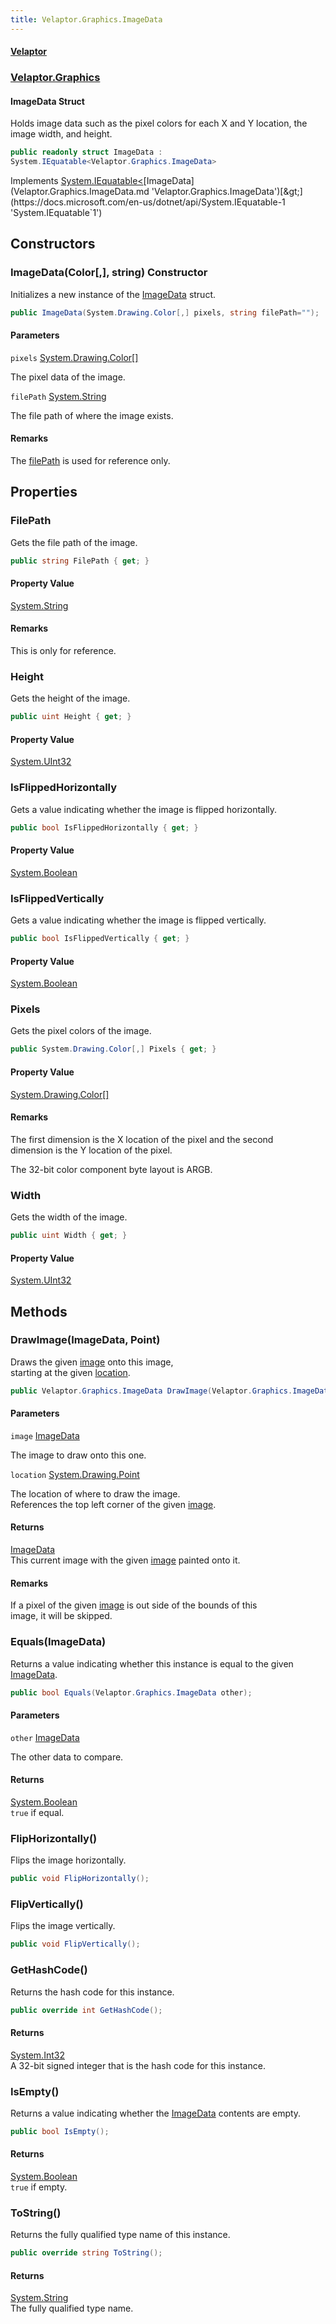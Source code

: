 ```yaml
---
title: Velaptor.Graphics.ImageData
---
```


#### [Velaptor](Namespaces.md 'Velaptor Namespaces')
### [Velaptor.Graphics](Velaptor.Graphics.md 'Velaptor.Graphics')

#### ImageData Struct

Holds image data such as the pixel colors for each X and Y location, the image width, and height.

```csharp
public readonly struct ImageData :
System.IEquatable<Velaptor.Graphics.ImageData>
```

Implements [System.IEquatable&lt;](https://docs.microsoft.com/en-us/dotnet/api/System.IEquatable-1 'System.IEquatable`1')[ImageData](Velaptor.Graphics.ImageData.md 'Velaptor.Graphics.ImageData')[&gt;](https://docs.microsoft.com/en-us/dotnet/api/System.IEquatable-1 'System.IEquatable`1')
## Constructors

<a name='Velaptor.Graphics.ImageData.ImageData(System.Drawing.Color[,],string)'></a>

### ImageData(Color[,], string) Constructor

Initializes a new instance of the [ImageData](Velaptor.Graphics.ImageData.md 'Velaptor.Graphics.ImageData') struct.

```csharp
public ImageData(System.Drawing.Color[,] pixels, string filePath="");
```
#### Parameters

<a name='Velaptor.Graphics.ImageData.ImageData(System.Drawing.Color[,],string).pixels'></a>

`pixels` [System.Drawing.Color](https://docs.microsoft.com/en-us/dotnet/api/System.Drawing.Color 'System.Drawing.Color')[[]](https://docs.microsoft.com/en-us/dotnet/api/System.Array 'System.Array')

The pixel data of the image.

<a name='Velaptor.Graphics.ImageData.ImageData(System.Drawing.Color[,],string).filePath'></a>

`filePath` [System.String](https://docs.microsoft.com/en-us/dotnet/api/System.String 'System.String')

The file path of where the image exists.

#### Remarks
The [filePath](Velaptor.Graphics.ImageData.md#Velaptor.Graphics.ImageData.ImageData(System.Drawing.Color[,],string).filePath 'Velaptor.Graphics.ImageData.ImageData(System.Drawing.Color[,], string).filePath') is used for reference only.
## Properties

<a name='Velaptor.Graphics.ImageData.FilePath'></a>

### FilePath 

Gets the file path of the image.

```csharp
public string FilePath { get; }
```

#### Property Value
[System.String](https://docs.microsoft.com/en-us/dotnet/api/System.String 'System.String')

#### Remarks
This is only for reference.

<a name='Velaptor.Graphics.ImageData.Height'></a>

### Height 

Gets the height of the image.

```csharp
public uint Height { get; }
```

#### Property Value
[System.UInt32](https://docs.microsoft.com/en-us/dotnet/api/System.UInt32 'System.UInt32')

<a name='Velaptor.Graphics.ImageData.IsFlippedHorizontally'></a>

### IsFlippedHorizontally 

Gets a value indicating whether the image is flipped horizontally.

```csharp
public bool IsFlippedHorizontally { get; }
```

#### Property Value
[System.Boolean](https://docs.microsoft.com/en-us/dotnet/api/System.Boolean 'System.Boolean')

<a name='Velaptor.Graphics.ImageData.IsFlippedVertically'></a>

### IsFlippedVertically 

Gets a value indicating whether the image is flipped vertically.

```csharp
public bool IsFlippedVertically { get; }
```

#### Property Value
[System.Boolean](https://docs.microsoft.com/en-us/dotnet/api/System.Boolean 'System.Boolean')

<a name='Velaptor.Graphics.ImageData.Pixels'></a>

### Pixels 

Gets the pixel colors of the image.

```csharp
public System.Drawing.Color[,] Pixels { get; }
```

#### Property Value
[System.Drawing.Color](https://docs.microsoft.com/en-us/dotnet/api/System.Drawing.Color 'System.Drawing.Color')[[]](https://docs.microsoft.com/en-us/dotnet/api/System.Array 'System.Array')

#### Remarks
The first dimension is the X location of the pixel and the second  
dimension is the Y location of the pixel.  
  
The 32-bit color component byte layout is ARGB.

<a name='Velaptor.Graphics.ImageData.Width'></a>

### Width 

Gets the width of the image.

```csharp
public uint Width { get; }
```

#### Property Value
[System.UInt32](https://docs.microsoft.com/en-us/dotnet/api/System.UInt32 'System.UInt32')
## Methods

<a name='Velaptor.Graphics.ImageData.DrawImage(Velaptor.Graphics.ImageData,System.Drawing.Point)'></a>

### DrawImage(ImageData, Point) 

Draws the given [image](Velaptor.Graphics.ImageData.md#Velaptor.Graphics.ImageData.DrawImage(Velaptor.Graphics.ImageData,System.Drawing.Point).image 'Velaptor.Graphics.ImageData.DrawImage(Velaptor.Graphics.ImageData, System.Drawing.Point).image') onto this image,  
starting at the given [location](Velaptor.Graphics.ImageData.md#Velaptor.Graphics.ImageData.DrawImage(Velaptor.Graphics.ImageData,System.Drawing.Point).location 'Velaptor.Graphics.ImageData.DrawImage(Velaptor.Graphics.ImageData, System.Drawing.Point).location').

```csharp
public Velaptor.Graphics.ImageData DrawImage(Velaptor.Graphics.ImageData image, System.Drawing.Point location);
```
#### Parameters

<a name='Velaptor.Graphics.ImageData.DrawImage(Velaptor.Graphics.ImageData,System.Drawing.Point).image'></a>

`image` [ImageData](Velaptor.Graphics.ImageData.md 'Velaptor.Graphics.ImageData')

The image to draw onto this one.

<a name='Velaptor.Graphics.ImageData.DrawImage(Velaptor.Graphics.ImageData,System.Drawing.Point).location'></a>

`location` [System.Drawing.Point](https://docs.microsoft.com/en-us/dotnet/api/System.Drawing.Point 'System.Drawing.Point')

The location of where to draw the image.  
References the top left corner of the given [image](Velaptor.Graphics.ImageData.md#Velaptor.Graphics.ImageData.DrawImage(Velaptor.Graphics.ImageData,System.Drawing.Point).image 'Velaptor.Graphics.ImageData.DrawImage(Velaptor.Graphics.ImageData, System.Drawing.Point).image').

#### Returns
[ImageData](Velaptor.Graphics.ImageData.md 'Velaptor.Graphics.ImageData')  
This current image with the given [image](Velaptor.Graphics.ImageData.md#Velaptor.Graphics.ImageData.DrawImage(Velaptor.Graphics.ImageData,System.Drawing.Point).image 'Velaptor.Graphics.ImageData.DrawImage(Velaptor.Graphics.ImageData, System.Drawing.Point).image') painted onto it.

#### Remarks
If a pixel of the given [image](Velaptor.Graphics.ImageData.md#Velaptor.Graphics.ImageData.DrawImage(Velaptor.Graphics.ImageData,System.Drawing.Point).image 'Velaptor.Graphics.ImageData.DrawImage(Velaptor.Graphics.ImageData, System.Drawing.Point).image') is out side of the bounds of this  
image, it will be skipped.

<a name='Velaptor.Graphics.ImageData.Equals(Velaptor.Graphics.ImageData)'></a>

### Equals(ImageData) 

Returns a value indicating whether this instance is equal to the given [ImageData](Velaptor.Graphics.ImageData.md 'Velaptor.Graphics.ImageData').

```csharp
public bool Equals(Velaptor.Graphics.ImageData other);
```
#### Parameters

<a name='Velaptor.Graphics.ImageData.Equals(Velaptor.Graphics.ImageData).other'></a>

`other` [ImageData](Velaptor.Graphics.ImageData.md 'Velaptor.Graphics.ImageData')

The other data to compare.

#### Returns
[System.Boolean](https://docs.microsoft.com/en-us/dotnet/api/System.Boolean 'System.Boolean')  
`true` if equal.

<a name='Velaptor.Graphics.ImageData.FlipHorizontally()'></a>

### FlipHorizontally() 

Flips the image horizontally.

```csharp
public void FlipHorizontally();
```

<a name='Velaptor.Graphics.ImageData.FlipVertically()'></a>

### FlipVertically() 

Flips the image vertically.

```csharp
public void FlipVertically();
```

<a name='Velaptor.Graphics.ImageData.GetHashCode()'></a>

### GetHashCode() 

Returns the hash code for this instance.

```csharp
public override int GetHashCode();
```

#### Returns
[System.Int32](https://docs.microsoft.com/en-us/dotnet/api/System.Int32 'System.Int32')  
A 32-bit signed integer that is the hash code for this instance.

<a name='Velaptor.Graphics.ImageData.IsEmpty()'></a>

### IsEmpty() 

Returns a value indicating whether the [ImageData](Velaptor.Graphics.ImageData.md 'Velaptor.Graphics.ImageData') contents are empty.

```csharp
public bool IsEmpty();
```

#### Returns
[System.Boolean](https://docs.microsoft.com/en-us/dotnet/api/System.Boolean 'System.Boolean')  
`true` if empty.

<a name='Velaptor.Graphics.ImageData.ToString()'></a>

### ToString() 

Returns the fully qualified type name of this instance.

```csharp
public override string ToString();
```

#### Returns
[System.String](https://docs.microsoft.com/en-us/dotnet/api/System.String 'System.String')  
The fully qualified type name.